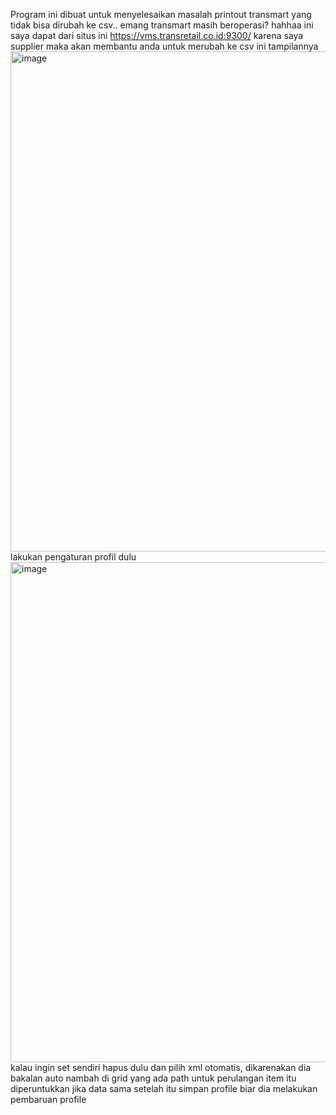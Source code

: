 Program ini dibuat untuk menyelesaikan masalah printout transmart yang tidak bisa dirubah ke csv.. 
emang transmart masih beroperasi? hahhaa
ini saya dapat dari situs ini https://vms.transretail.co.id:9300/ karena saya supplier maka akan membantu anda untuk merubah ke csv
ini tampilannya
<img width="1280" height="800" alt="image" src="https://github.com/user-attachments/assets/03b4343e-3dff-40b3-9515-7a85a494ca90" />
lakukan pengaturan profil dulu
<img width="1280" height="800" alt="image" src="https://github.com/user-attachments/assets/0315d4b0-09f6-4ab2-8646-cdc2632cd3fa" />
kalau ingin set sendiri hapus dulu dan pilih xml otomatis, dikarenakan dia bakalan auto nambah di grid yang ada
path untuk perulangan item itu diperuntukkan jika data sama
setelah itu simpan profile biar dia melakukan pembaruan profile
